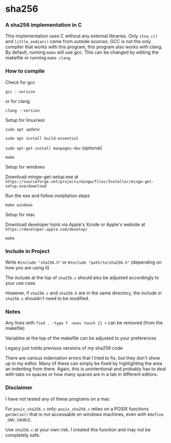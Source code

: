 # sha256

### A sha256 implementation in C

This implementation uses C without any external libraries. Only `itoa_c()` and `little_endian()` came from outside sources. GCC is not the only compiler that works with this program, this program also works with clang. By default, running `make` will use gcc. This can be changed by editing the makefile or running `make clang`.

### How to compile

Check for gcc

`gcc --version`

or for clang

`clang --version`

Setup for linux/wsl

`sudo apt update`

`sudo apt install build-essential`

`sudo apt-get install manpages-dev` (optional)

`make`

Setup for windows

Download mingw-get-setup.exe at `https://sourceforge.net/projects/mingw/files/Installer/mingw-get-setup.exe/download`

Run the exe and follow installation steps

`make windows`

Setup for mac

Download developer tools via Apple's Xcode or Apple's website at `https://developer.apple.com/develop/`

`make`

### Include in Project

Write `#include "sha256.h"` or `#include "path/to/sha256.h"` (depending on how you are using it)

The include at the top of `sha256.c` should also be adjusted accordingly to your use case.

However, if `sha256.c` and `sha256.h` are in the same directory, the include in `sha256.c` shouldn't need to be modified.

### Notes

Any lines with `find . -type f -exec touch {} +` can be removed (from the makefile)

Variables at the top of the makefile can be adjusted to your preferences

Legacy just holds previous versions of my sha256 code

There are various indentation errors that I tried to fix, but they don't show up in my editor. Many of these can simply be fixed by highlighting the area an indenting from there. Again, this is unintentional and probably has to deal with tabs vs spaces or how many spaces are in a tab in different editors.

### Disclaimer

I have not tested any of these programs on a mac

For `posix_sha256.c` only:
    `posix_sha256.c` relies on a POSIX functions `getdelim()` that is not accessable on windows machines, even with `#define _GNU_SOURCE`. 

Use `sha256.c` at your own risk, I created this function and may not be completely safe.
